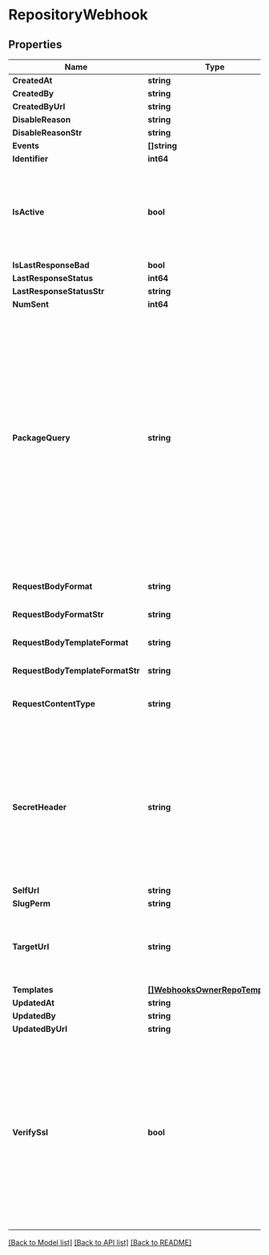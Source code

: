 # RepositoryWebhook

## Properties

Name | Type | Description | Notes
------------ | ------------- | ------------- | -------------
**CreatedAt** | **string** |  | [optional] 
**CreatedBy** | **string** |  | [optional] 
**CreatedByUrl** | **string** |  | [optional] 
**DisableReason** | **string** |  | [optional] 
**DisableReasonStr** | **string** |  | [optional] 
**Events** | **[]string** |  | 
**Identifier** | **int64** |  | [optional] 
**IsActive** | **bool** | If enabled, the webhook will trigger on events and send payloads to the configured target URL. | [optional] 
**IsLastResponseBad** | **bool** |  | [optional] 
**LastResponseStatus** | **int64** |  | [optional] 
**LastResponseStatusStr** | **string** |  | [optional] 
**NumSent** | **int64** |  | [optional] 
**PackageQuery** | **string** | The package-based search query for webhooks to fire. This uses the same syntax as the standard search used for repositories, and also supports boolean logic operators such as OR/AND/NOT and parentheses for grouping. If a package does not match, the webhook will not fire. | [optional] 
**RequestBodyFormat** | **string** | The format of the payloads for webhook requests. | [optional] 
**RequestBodyFormatStr** | **string** |  | [optional] 
**RequestBodyTemplateFormat** | **string** | The format of the payloads for webhook requests. | [optional] 
**RequestBodyTemplateFormatStr** | **string** |  | [optional] 
**RequestContentType** | **string** | The value that will be sent for the &#39;Content Type&#39; header.  | [optional] 
**SecretHeader** | **string** | The header to send the predefined secret in. This must be unique from existing headers or it won&#39;t be sent. You can use this as a form of authentication on the endpoint side. | [optional] 
**SelfUrl** | **string** |  | [optional] 
**SlugPerm** | **string** |  | [optional] 
**TargetUrl** | **string** | The destination URL that webhook payloads will be POST&#39;ed to. | 
**Templates** | [**[]WebhooksOwnerRepoTemplates**](_webhooks__owner___repo___templates.md) |  | 
**UpdatedAt** | **string** |  | [optional] 
**UpdatedBy** | **string** |  | [optional] 
**UpdatedByUrl** | **string** |  | [optional] 
**VerifySsl** | **bool** | If enabled, SSL certificates is verified when webhooks are sent. It&#39;s recommended to leave this enabled as not verifying the integrity of SSL certificates leaves you susceptible to Man-in-the-Middle (MITM) attacks. | [optional] 

[[Back to Model list]](../README.md#documentation-for-models) [[Back to API list]](../README.md#documentation-for-api-endpoints) [[Back to README]](../README.md)



